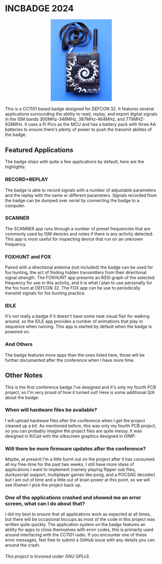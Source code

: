 # INCBADGE 2024

<p align="center">
  <img src="res/badge-image-min.jpg" width="40%"/>
</p>

This is a CC1101 based badge designed for DEFCON 32. It features several applications surrounding the ability to read, replay, and export digital signals in the ISM bands 300MHz-348MHz, 387MHz-464MHz, and 779MHZ-928MHz. It uses a Pi Pico as the MCU and has a battery pack with three AA batteries to ensure there's plenty of power to push the transmit abilites of the badge. 

## Featured Applications

The badge ships with quite a few applications by default, here are the highlights:

### RECORD+REPLAY

The badge is able to record signals with a number of adjustable parameters and the replay with the same or different parameters. Signals recorded from the badge can be dumped over serial by connecting the badge to a computer. 

### SCANNER

The SCANNER app runs through a number of preset frequencies that are commonly used by ISM devices and notes if there is any activity detected. This app is most useful for inspecting device that run on an unknown frequency. 

### FOXHUNT and FOX

Paired with a directional antenna (not included) the badge can be used for fox hunting, the act of finding hidden transmitters from their directional signal strength. The FOXHUNT app presents an RSSI graph of the selected frequency for use in this activity, and it is what I plan to use personally for the fox hunt at DEFCON 32. The FOX app can be use to periodically transmit signals for fox hunting practice. 

### IDLE

It's not really a badge if it doesn't have some neat visual flair for walking around, so the IDLE app provides a number of animations that play in sequence when running. This app is started by default when the badge is powered on. 

### And Others

The badge features more apps than the ones listed here, those will be further documented after the conference when I have more time. 

## Other Notes

This is the first conference badge I've designed and it's only my fourth PCB project, so I'm very proud of how it turned out! Here is some additional Q/A about the badge:

### When will hardware files be available?

I will upload hardware files after the conference when I get the project cleaned up a bit. As mentioned before, this was only my fourth PCB project, so you can probably imagine the project files are quite messy. It was designed in KiCad with the silkscreen graphics designed in GIMP.

### Will there be more firmware updates after the conference?

*Maybe*, at present I'm a little burnt out on the project after it has consumed all my free-time for the past two weeks. I still have more ideas of applications I want to implement (namely playing flipper sub files, duckyscript support, multiplayer games like pong, and a POCSAG decoder) but I am out of time and a little out of brain power at this point, so we will see if/when I pick the project back up. 

### One of the applications crashed and showed me an error screen, what can I do about that?

I did my best to ensure that all applications work as expected at all times, but there will be occasional hiccups as most of the code in this project was written quite quickly. The application system on the badge features an ability for apps to close themselves with error codes, this is primarily used around interfacing with the CC1101 radio. If you encounter one of these error messages, feel free to submit a GitHub issue with any details you can around the crash.

###### This project is licesned under GNU GPLv3.